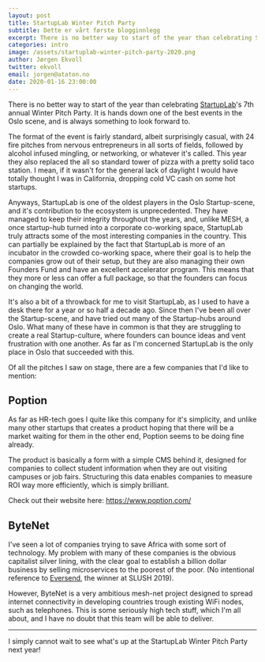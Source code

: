 ```yaml
---
layout: post
title: StartupLab Winter Pitch Party
subtitle: Dette er vårt første blogginnlegg
excerpt: There is no better way to start of the year than celebrating StartupLab's 5th annual Winter Pitch Party. It is hands down one of the best events in the Oslo scene, and is always something to look forward to.<br/><br/>The format of the event is fairly standard, albeit surprisingly casual, with 24 fire pitches from nervous entrepreneurs in all sorts of fields, followed by alcohol infused mingling, or networking, or whatever it's called. This year they also replaced the all so standard tower of pizza with a pretty solid taco station. I mean, if it wasn't for the general lack of daylight I would have totally thought I was in California, dropping cold VC cash on some hot startups. 
categories: intro
image: /assets/startuplab-winter-pitch-party-2020.png
author: Jørgen Ekvoll
twitter: ekvoll
email: jorgen@ataton.no
date: 2020-01-16 23:00:00
---
```


There is no better way to start of the year than celebrating <a href="https://startuplab.no/" target="_blank">StartupLab</a>'s 7th annual Winter Pitch Party. It is hands down one of the best events in the Oslo scene, and is always something to look forward to.

The format of the event is fairly standard, albeit surprisingly casual, with 24 fire pitches from nervous entrepreneurs in all sorts of fields, followed by alcohol infused mingling, or networking, or whatever it's called. This year they also replaced the all so standard tower of pizza with a pretty solid taco station. I mean, if it wasn't for the general lack of daylight I would have totally thought I was in California, dropping cold VC cash on some hot startups.

Anyways, StartupLab is one of the oldest players in the Oslo Startup-scene, and it's contribution to the ecosystem is unprecedented. They have managed to keep their integrity throughout the years, and, unlike MESH, a once startup-hub turned into a corporate co-working space, StartupLab truly attracts some of the most interesting companies in the country. This can partially be explained by the fact that StartupLab is more of an incubator in the crowded co-working space, where their goal is to help the companies grow out of their setup, but they are also managing their own Founders Fund and have an excellent accelerator program. This means that they more or less can offer a full package, so that the founders can focus on changing the world.

It's also a bit of a throwback for me to visit StartupLab, as I used to have a desk there for a year or so half a decade ago. Since then I've been all over the Startup-scene, and have tried out many of the Startup-hubs around Oslo. What many of these have in common is that they are struggling to create a real Startup-culture, where founders can bounce ideas and vent frustration with one another. As far as I'm concerned StartupLab is the only place in Oslo that succeeded with this.

Of all the pitches I saw on stage, there are a few companies that I'd like to mention:

## Poption
As far as HR-tech goes I quite like this company for it's simplicity, and unlike many other startups that creates a product hoping that there will be a market waiting for them in the other end, Poption seems to be doing fine already.

The product is basically a form with a simple CMS behind it, designed for companies to collect student information when they are out visiting campuses or job fairs. Structuring this data enables companies to measure ROI way more efficiently, which is simply brilliant.

Check out their website here: <a href="https://www.poption.com/" target="_blank">https://www.poption.com/</a>

## ByteNet
I've seen a lot of companies trying to save Africa with some sort of technology. My problem with many of these companies is the obvious capitalist silver lining, with the clear goal to establish a billion dollar business by selling microservices to the poorest of the poor. (No intentional reference to <a href="https://eversend.co/" target="_blank">Eversend</a>, the winner at SLUSH 2019).

However, ByteNet is a very ambitious mesh-net project designed to spread internet connectivity in developing countries trough existing WiFi nodes, such as telephones. This is some seriously high tech stuff, which I'm all about, and I have no doubt that this team will be able to deliver.

---

I simply cannot wait to see what's up at the StartupLab Winter Pitch Party next year!
















